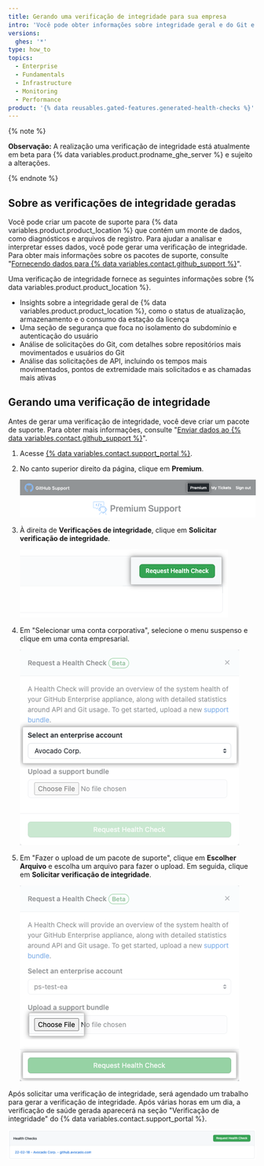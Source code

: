 ```yaml
---
title: Gerando uma verificação de integridade para sua empresa
intro: 'Você pode obter informações sobre integridade geral e do Git e solicitações de API de {% data variables.product.product_location %} gerando uma verificação de integridade.'
versions:
  ghes: '*'
type: how_to
topics:
  - Enterprise
  - Fundamentals
  - Infrastructure
  - Monitoring
  - Performance
product: '{% data reusables.gated-features.generated-health-checks %}'
---
```


{% note %}

**Observação:** A realização uma verificação de integridade está atualmente em beta para {% data variables.product.prodname_ghe_server %} e sujeito a alterações.

{% endnote %}

## Sobre as verificações de integridade geradas

Você pode criar um pacote de suporte para {% data variables.product.product_location %} que contém um monte de dados, como diagnósticos e arquivos de registro. Para ajudar a analisar e interpretar esses dados, você pode gerar uma verificação de integridade. Para obter mais informações sobre os pacotes de suporte, consulte "[Fornecendo dados para {% data variables.contact.github_support %}](/support/contacting-github-support/providing-data-to-github-support#creating-and-sharing-support-bundles)".

Uma verificação de integridade fornece as seguintes informações sobre {% data variables.product.product_location %}.
- Insights sobre a integridade geral de {% data variables.product.product_location %}, como o status de atualização, armazenamento e o consumo da estação da licença
- Uma seção de segurança que foca no isolamento do subdomínio e autenticação do usuário
- Análise de solicitações do Git, com detalhes sobre repositórios mais movimentados e usuários do Git
- Análise das solicitações de API, incluindo os tempos mais movimentados, pontos de extremidade mais solicitados e as chamadas mais ativas

## Gerando uma verificação de integridade

Antes de gerar uma verificação de integridade, você deve criar um pacote de suporte. Para obter mais informações, consulte "[Enviar dados ao {% data variables.contact.github_support %}](/support/contacting-github-support/providing-data-to-github-support#creating-and-sharing-support-bundles)".

1. Acesse [{% data variables.contact.support_portal %}](https://support.github.com/).
2. No canto superior direito da página, clique em **Premium**.

   ![Captura de tela do link "Premium" no cabeçalho do Portal de Suporte do GitHub.](/assets/images/enterprise/support/support-portal-header-premium.png)

3. À direita de **Verificações de integridade**, clique em **Solicitar verificação de integridade**.

   ![Captura de tela do botão "Solicitar verificação de integridade"](/assets/images/enterprise/support/support-portal-request-health-check.png)

4. Em "Selecionar uma conta corporativa", selecione o menu suspenso e clique em uma conta empresarial.

   ![Captura de tela do menu suspenso "conta corporativa".](/assets/images/enterprise/support/health-check-dialog-ea.png)

5. Em "Fazer o upload de um pacote de suporte", clique em **Escolher Arquivo** e escolha um arquivo para fazer o upload. Em seguida, clique em **Solicitar verificação de integridade**.

   ![Captura de tela dos botões "Escolher arquivo" e "Solicitar verificação de integridade".](/assets/images/enterprise/support/health-check-dialog-choose-file.png)


Após solicitar uma verificação de integridade, será agendado um trabalho para gerar a verificação de integridade. Após várias horas em um dia, a verificação de saúde gerada aparecerá na seção "Verificação de integridade" do {% data variables.contact.support_portal %}.

![Captura de tela da seção Verificações de Integridadedo {% data variables.contact.support_portal %}.](/assets/images/enterprise/support/support-portal-health-checks-section.png)
